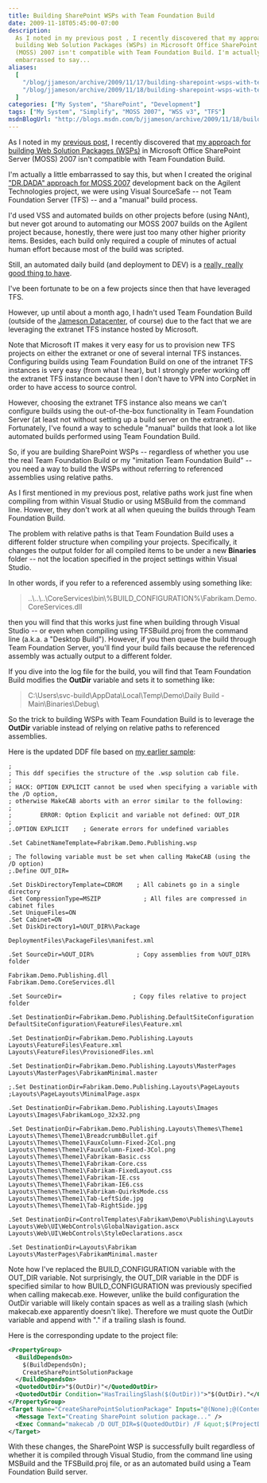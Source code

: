 ```yaml
---
title: Building SharePoint WSPs with Team Foundation Build
date: 2009-11-18T05:45:00-07:00
description:
  As I noted in my previous post , I recently discovered that my approach for
  building Web Solution Packages (WSPs) in Microsoft Office SharePoint Server
  (MOSS) 2007 isn't compatible with Team Foundation Build. I'm actually a little
  embarrassed to say...
aliases:
  [
    "/blog/jjameson/archive/2009/11/17/building-sharepoint-wsps-with-team-foundation-build.aspx",
    "/blog/jjameson/archive/2009/11/18/building-sharepoint-wsps-with-team-foundation-build.aspx",
  ]
categories: ["My System", "SharePoint", "Development"]
tags: ["My System", "Simplify", "MOSS 2007", "WSS v3", "TFS"]
msdnBlogUrl: "http://blogs.msdn.com/b/jjameson/archive/2009/11/18/building-sharepoint-wsps-with-team-foundation-build.aspx"
---
```


As I noted in my
[previous post](/blog/jjameson/2009/11/18/the-copy-local-bug-in-visual-studio),
I recently discovered that
[my approach for building Web Solution Packages (WSPs)](/blog/jjameson/2009/09/28/sample-walkthrough-of-the-dr-dada-approach-to-sharepoint)
in Microsoft Office SharePoint Server (MOSS) 2007 isn't compatible with Team
Foundation Build.

I'm actually a little embarrassed to say this, but when I created the original
["DR.DADA" approach for MOSS 2007](/blog/jjameson/2009/03/31/introducing-the-dr-dada-approach-to-sharepoint-development)
development back on the Agilent Technologies project, we were using Visual
SourceSafe -- not Team Foundation Server (TFS) -- and a "manual" build process.

I'd used VSS and automated builds on other projects before (using NAnt), but
never got around to automating our MOSS 2007 builds on the Agilent project
because, honestly, there were just too many other higher priority items.
Besides, each build only required a couple of minutes of actual human effort
because most of the build was scripted.

Still, an automated daily build (and deployment to DEV) is a
[really, really good thing to have](/blog/jjameson/2009/09/26/best-practices-for-scm-and-the-daily-build-process).

I've been fortunate to be on a few projects since then that have leveraged TFS.

However, up until about a month ago, I hadn't used Team Foundation Build
(outside of the
[Jameson Datacenter](/blog/jjameson/2009/09/14/the-jameson-datacenter), of
course) due to the fact that we are leveraging the extranet TFS instance hosted
by Microsoft.

Note that Microsoft IT makes it very easy for us to provision new TFS projects
on either the extranet or one of several internal TFS instances. Configuring
builds using Team Foundation Build on one of the intranet TFS instances is very
easy (from what I hear), but I strongly prefer working off the extranet TFS
instance because then I don't have to VPN into CorpNet in order to have access
to source control.

However, choosing the extranet TFS instance also means we can't configure builds
using the out-of-the-box functionality in Team Foundation Server (at least not
without setting up a build server on the extranet). Fortunately, I've found a
way to schedule "manual" builds that look a lot like automated builds performed
using Team Foundation Build.

So, if you are building SharePoint WSPs -- regardless of whether you use the
real Team Foundation Build or my "imitation Team Foundation Build" -- you need a
way to build the WSPs without referring to referenced assemblies using relative
paths.

As I first mentioned in my previous post, relative paths work just fine when
compiling from within Visual Studio or using MSBuild from the command line.
However, they don't work at all when queuing the builds through Team Foundation
Build.

The problem with relative paths is that Team Foundation Build uses a different
folder structure when compiling your projects. Specifically, it changes the
output folder for all compiled items to be under a new **Binaries** folder --
not the location specified in the project settings within Visual Studio.

In other words, if you refer to a referenced assembly using something like:

> ..\\..\\..\CoreServices\bin\\%BUILD_CONFIGURATION%\Fabrikam.Demo.CoreServices.dll

then you will find that this works just fine when building through Visual Studio
-- or even when compiling using TFSBuild.proj from the command line (a.k.a. a
"Desktop Build"). However, if you then queue the build through Team Foundation
Server, you'll find your build fails because the referenced assembly was
actually output to a different folder.

If you dive into the log file for the build, you will find that Team Foundation
Build modifies the **OutDir** variable and sets it to something like:

> C:\Users\svc-build\AppData\Local\Temp\Demo\Daily Build - Main\Binaries\Debug\

So the trick to building WSPs with Team Foundation Build is to leverage the
**OutDir** variable instead of relying on relative paths to referenced
assemblies.

Here is the updated DDF file based on
[my earlier sample](/blog/jjameson/2009/09/28/sample-walkthrough-of-the-dr-dada-approach-to-sharepoint):

```DDF
;
; This ddf specifies the structure of the .wsp solution cab file.
;
; HACK: OPTION EXPLICIT cannot be used when specifying a variable with the /D option,
; otherwise MakeCAB aborts with an error similar to the following:
;
;        ERROR: Option Explicit and variable not defined: OUT_DIR
;
;.OPTION EXPLICIT    ; Generate errors for undefined variables

.Set CabinetNameTemplate=Fabrikam.Demo.Publishing.wsp

; The following variable must be set when calling MakeCAB (using the /D option)
;.Define OUT_DIR=

.Set DiskDirectoryTemplate=CDROM    ; All cabinets go in a single directory
.Set CompressionType=MSZIP            ; All files are compressed in cabinet files
.Set UniqueFiles=ON
.Set Cabinet=ON
.Set DiskDirectory1=%OUT_DIR%\Package

DeploymentFiles\PackageFiles\manifest.xml

.Set SourceDir=%OUT_DIR%            ; Copy assemblies from %OUT_DIR% folder

Fabrikam.Demo.Publishing.dll
Fabrikam.Demo.CoreServices.dll

.Set SourceDir=                    ; Copy files relative to project folder

.Set DestinationDir=Fabrikam.Demo.Publishing.DefaultSiteConfiguration
DefaultSiteConfiguration\FeatureFiles\Feature.xml

.Set DestinationDir=Fabrikam.Demo.Publishing.Layouts
Layouts\FeatureFiles\Feature.xml
Layouts\FeatureFiles\ProvisionedFiles.xml

.Set DestinationDir=Fabrikam.Demo.Publishing.Layouts\MasterPages
Layouts\MasterPages\FabrikamMinimal.master

;.Set DestinationDir=Fabrikam.Demo.Publishing.Layouts\PageLayouts
;Layouts\PageLayouts\MinimalPage.aspx

.Set DestinationDir=Fabrikam.Demo.Publishing.Layouts\Images
Layouts\Images\FabrikamLogo_32x32.png

.Set DestinationDir=Fabrikam.Demo.Publishing.Layouts\Themes\Theme1
Layouts\Themes\Theme1\BreadcrumbBullet.gif
Layouts\Themes\Theme1\FauxColumn-Fixed-2Col.png
Layouts\Themes\Theme1\FauxColumn-Fixed-3Col.png
Layouts\Themes\Theme1\Fabrikam-Basic.css
Layouts\Themes\Theme1\Fabrikam-Core.css
Layouts\Themes\Theme1\Fabrikam-FixedLayout.css
Layouts\Themes\Theme1\Fabrikam-IE.css
Layouts\Themes\Theme1\Fabrikam-IE6.css
Layouts\Themes\Theme1\Fabrikam-QuirksMode.css
Layouts\Themes\Theme1\Tab-LeftSide.jpg
Layouts\Themes\Theme1\Tab-RightSide.jpg

.Set DestinationDir=ControlTemplates\Fabrikam\Demo\Publishing\Layouts
Layouts\Web\UI\WebControls\GlobalNavigation.ascx
Layouts\Web\UI\WebControls\StyleDeclarations.ascx

.Set DestinationDir=Layouts\Fabrikam
Layouts\MasterPages\FabrikamMinimal.master
```

Note how I've replaced the BUILD_CONFIGURATION variable with the OUT_DIR
variable. Not surprisingly, the OUT_DIR variable in the DDF is specified similar
to how BUILD_CONFIGURATION was previously specified when calling makecab.exe.
However, unlike the build configuration the OutDir variable will likely contain
spaces as well as a trailing slash (which makecab.exe apparently doesn't like).
Therefore we must quote the OutDir variable and append with "." if a trailing
slash is found.

Here is the corresponding update to the project file:

```XML
<PropertyGroup>
  <BuildDependsOn>
    $(BuildDependsOn);
    CreateSharePointSolutionPackage
  </BuildDependsOn>
  <QuotedOutDir>"$(OutDir)"</QuotedOutDir>
  <QuotedOutDir Condition="HasTrailingSlash($(OutDir))">"$(OutDir)."</QuotedOutDir>
</PropertyGroup>
<Target Name="CreateSharePointSolutionPackage" Inputs="@(None);@(Content);$(OutDir)$(TargetFileName);" Outputs="$(ProjectDir)$(OutDir)Package\Fabrikam.Demo.Publishing.wsp">
  <Message Text="Creating SharePoint solution package..." />
  <Exec Command="makecab /D OUT_DIR=$(QuotedOutDir) /F &quot;$(ProjectDir)DeploymentFiles\PackageFiles\wsp_structure.ddf&quot;" />
</Target>
```

With these changes, the SharePoint WSP is successfully built regardless of
whether it is compiled through Visual Studio, from the command line using
MSBuild and the TFSBuild.proj file, or as an automated build using a Team
Foundation Build server.
